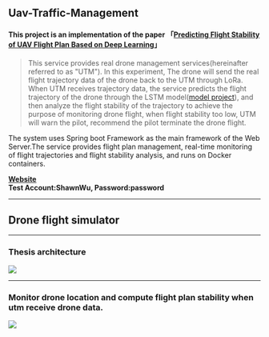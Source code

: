 ## Uav-Traffic-Management

#### This project is an implementation of the paper 「[Predicting Flight Stability of UAV Flight Plan Based on Deep Learning](https://ndltd.ncl.edu.tw/cgi-bin/gs32/gsweb.cgi/ccd=3esI3R/record?r1=1&h1=1)」

>This service provides real drone management services(hereinafter referred to as "UTM"). In this experiment, The drone will send the real flight trajectory data of the drone back to the UTM through LoRa. When UTM receives trajectory data, the service predicts the flight trajectory of the drone through the LSTM model([model project](https://github.com/ShawnSWu/Predict-Trajectory-LSTM-Model)), and then analyze the flight stability of the trajectory to achieve the purpose of monitoring drone flight, when flight stability too low, UTM will warn the pilot, recommend the pilot terminate the drone flight.


The system uses Spring boot Framework as the main framework of the Web Server.The service provides flight plan management, real-time monitoring of flight trajectories and flight stability analysis, and runs on Docker containers. 



**[Website](http://utm-system-frontend.herokuapp.com/realtime_map/html/drone-map.html)<br>
Test Account:ShawnWu, Password:password**

---
## Drone flight simulator


---
### Thesis architecture
![](https://i.imgur.com/V6zrzko.png)

---
### Monitor drone location and compute flight plan stability when utm receive drone data.
![](https://i.imgur.com/hUnxbkp.gif)

